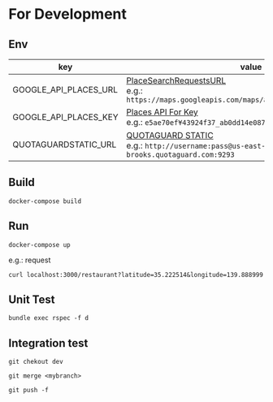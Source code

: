 # For Development

## Env

| key | value |
| --- | --- |
| GOOGLE_API_PLACES_URL | [PlaceSearchRequestsURL](https://developers.google.com/places/web-service/search#PlaceSearchRequests) <br> e.g.: `https://maps.googleapis.com/maps/api/place/nearbysearch/json` |
| GOOGLE_API_PLACES_KEY | [Places API For Key](https://developers.google.com/places/web-service/get-api-key) <br> e.g.: `e5ae70ef¥43924f37_ab0dd14e087a6f40` |
| QUOTAGUARDSTATIC_URL | [QUOTAGUARD STATIC](https://elements.heroku.com/addons/quotaguardstatic) <br> e.g.: `http://username:pass@us-east-1-static-brooks.quotaguard.com:9293` |

## Build

```
docker-compose build
```

## Run

```
docker-compose up
```

e.g.: request

```
curl localhost:3000/restaurant?latitude=35.222514&longitude=139.888999
```

## Unit Test

```
bundle exec rspec -f d
```

## Integration test

```
git chekout dev

git merge <mybranch>

git push -f
```
